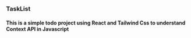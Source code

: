 ### TaskList

#### This is a simple todo project using React and Tailwind Css to understand Context API in Javascript
